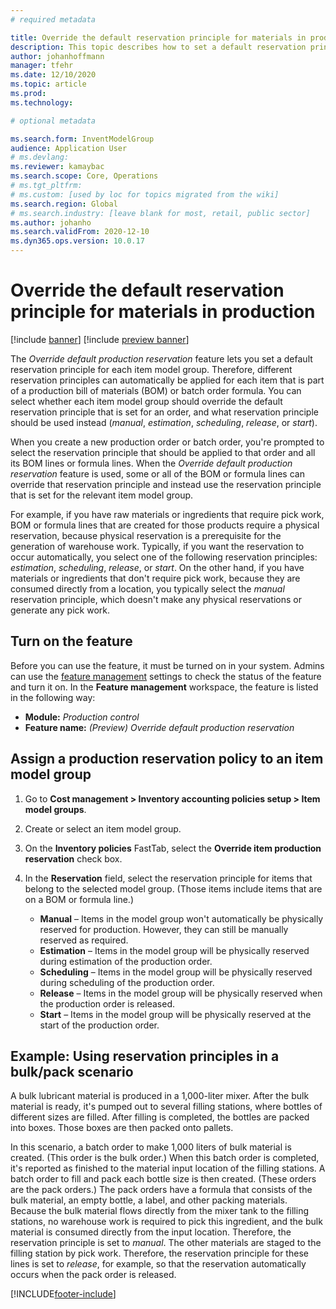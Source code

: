 ```yaml
---
# required metadata

title: Override the default reservation principle for materials in production
description: This topic describes how to set a default reservation principle for each item model group, so that different reservation principles can automatically be applied for each item that is part of a production bill of materials (BOM) or batch order formula.
author: johanhoffmann
manager: tfehr
ms.date: 12/10/2020
ms.topic: article
ms.prod: 
ms.technology: 

# optional metadata

ms.search.form: InventModelGroup
audience: Application User
# ms.devlang: 
ms.reviewer: kamaybac
ms.search.scope: Core, Operations
# ms.tgt_pltfrm: 
# ms.custom: [used by loc for topics migrated from the wiki]
ms.search.region: Global
# ms.search.industry: [leave blank for most, retail, public sector]
ms.author: johanho
ms.search.validFrom: 2020-12-10
ms.dyn365.ops.version: 10.0.17
---
```


# Override the default reservation principle for materials in production

[!include [banner](../includes/banner.md)]
[!include [preview banner](../includes/preview-banner.md)]

The *Override default production reservation* feature lets you set a default reservation principle for each item model group. Therefore, different reservation principles can automatically be applied for each item that is part of a production bill of materials (BOM) or batch order formula. You can select whether each item model group should override the default reservation principle that is set for an order, and what reservation principle should be used instead (*manual*, *estimation*, *scheduling*, *release*, or *start*).

When you create a new production order or batch order, you're prompted to select the reservation principle that should be applied to that order and all its BOM lines or formula lines. When the *Override default production reservation* feature is used, some or all of the BOM or formula lines can override that reservation principle and instead use the reservation principle that is set for the relevant item model group.

For example, if you have raw materials or ingredients that require pick work, BOM or formula lines that are created for those products require a physical reservation, because physical reservation is a prerequisite for the generation of warehouse work. Typically, if you want the reservation to occur automatically, you select one of the following reservation principles: *estimation*, *scheduling*, *release*, or *start*. On the other hand, if you have materials or ingredients that don't require pick work, because they are consumed directly from a location, you typically select the *manual* reservation principle, which doesn't make any physical reservations or generate any pick work.

## Turn on the feature

Before you can use the feature, it must be turned on in your system. Admins can use the [feature management](../../fin-ops-core/fin-ops/get-started/feature-management/feature-management-overview.md) settings to check the status of the feature and turn it on. In the **Feature management** workspace, the feature is listed in the following way:

- **Module:** *Production control*
- **Feature name:** *(Preview) Override default production reservation*

## Assign a production reservation policy to an item model group

1. Go to **Cost management \> Inventory accounting policies setup \> Item model groups**.
1. Create or select an item model group.
1. On the **Inventory policies** FastTab, select the **Override item production reservation** check box.
1. In the **Reservation** field, select the reservation principle for items that belong to the selected model group. (Those items include items that are on a BOM or formula line.)

    - **Manual** – Items in the model group won't automatically be physically reserved for production. However, they can still be manually reserved as required.
    - **Estimation** – Items in the model group will be physically reserved during estimation of the production order.
    - **Scheduling** – Items in the model group will be physically reserved during scheduling of the production order.
    - **Release** – Items in the model group will be physically reserved when the production order is released.
    - **Start** – Items in the model group will be physically reserved at the start of the production order.

## Example: Using reservation principles in a bulk/pack scenario

A bulk lubricant material is produced in a 1,000-liter mixer. After the bulk material is ready, it's pumped out to several filling stations, where bottles of different sizes are filled. After filling is completed, the bottles are packed into boxes. Those boxes are then packed onto pallets.

In this scenario, a batch order to make 1,000 liters of bulk material is created. (This order is the bulk order.) When this batch order is completed, it's reported as finished to the material input location of the filling stations. A batch order to fill and pack each bottle size is then created. (These orders are the pack orders.) The pack orders have a formula that consists of the bulk material, an empty bottle, a label, and other packing materials. Because the bulk material flows directly from the mixer tank to the filling stations, no warehouse work is required to pick this ingredient, and the bulk material is consumed directly from the input location. Therefore, the reservation principle is set to *manual*. The other materials are staged to the filling station by pick work. Therefore, the reservation principle for these lines is set to *release*, for example, so that the reservation automatically occurs when the pack order is released.


[!INCLUDE[footer-include](../../includes/footer-banner.md)]